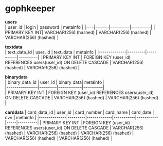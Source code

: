 # gophkeeper

**users**                       
| user_id | login | password | metainfo |
|----|-------|----------|----------|
| PRIMARY KEY INT| VARCHAR(256) (hashed) | VARCHAR(256) (hashed) | VARCHAR(256) (hashed) |

**textdata**                                                
| text_data_id | user_id | text_data | metainfo |
|--------------|---------|-----------|----------|
| PRIMARY KEY INT | FOREIGN KEY (user_id) REFERENCES users(user_id) ON DELETE CASCADE | VARCHAR(256) (hashed)  | VARCHAR(256) (hashed) |

**binarydata**                                               
| binary_data_id | user_id | binary_data| metainfo |                                
|----------------|---------|------------|----------|                     
| PRIMARY KEY INT | FOREIGN KEY (user_id) REFERENCES users(user_id) ON DELETE CASCADE | VARCHAR(256) (hashed) | VARCHAR(256) (hashed) |

**carddata**
| card_data_id | user_id | card_number | card_name | card_date | cvv | metainfo |
|--------------|---------|-------------|-----------|-----------|-----|----------|
| PRIMARY KEY INT | FOREIGN KEY (user_id) REFERENCES users(user_id) ON DELETE CASCADE | VARCHAR(256) (hashed) | VARCHAR(256) (hashed) | VARCHAR(256) (hashed) | VARCHAR(256) (hashed) | VARCHAR(256) (hashed) |
